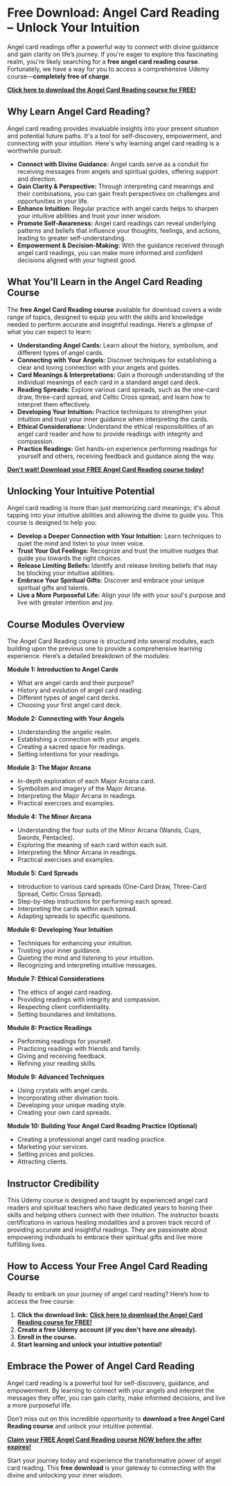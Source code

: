 # Free Download: Angel Card Reading – Unlock Your Intuition

Angel card readings offer a powerful way to connect with divine guidance and gain clarity on life’s journey. If you're eager to explore this fascinating realm, you're likely searching for a **free angel card reading course**. Fortunately, we have a way for you to access a comprehensive Udemy course—**completely free of charge**.

[**Click here to download the Angel Card Reading course for FREE!**](https://udemywork.com/angel-card-reading)

## Why Learn Angel Card Reading?

Angel card reading provides invaluable insights into your present situation and potential future paths. It's a tool for self-discovery, empowerment, and connecting with your intuition. Here's why learning angel card reading is a worthwhile pursuit:

*   **Connect with Divine Guidance:** Angel cards serve as a conduit for receiving messages from angels and spiritual guides, offering support and direction.
*   **Gain Clarity & Perspective:** Through interpreting card meanings and their combinations, you can gain fresh perspectives on challenges and opportunities in your life.
*   **Enhance Intuition:** Regular practice with angel cards helps to sharpen your intuitive abilities and trust your inner wisdom.
*   **Promote Self-Awareness:** Angel card readings can reveal underlying patterns and beliefs that influence your thoughts, feelings, and actions, leading to greater self-understanding.
*   **Empowerment & Decision-Making:** With the guidance received through angel card readings, you can make more informed and confident decisions aligned with your highest good.

## What You'll Learn in the Angel Card Reading Course

The **free Angel Card Reading course** available for download covers a wide range of topics, designed to equip you with the skills and knowledge needed to perform accurate and insightful readings. Here’s a glimpse of what you can expect to learn:

*   **Understanding Angel Cards:** Learn about the history, symbolism, and different types of angel cards.
*   **Connecting with Your Angels:** Discover techniques for establishing a clear and loving connection with your angels and guides.
*   **Card Meanings & Interpretations:** Gain a thorough understanding of the individual meanings of each card in a standard angel card deck.
*   **Reading Spreads:** Explore various card spreads, such as the one-card draw, three-card spread, and Celtic Cross spread, and learn how to interpret them effectively.
*   **Developing Your Intuition:** Practice techniques to strengthen your intuition and trust your inner guidance when interpreting the cards.
*   **Ethical Considerations:** Understand the ethical responsibilities of an angel card reader and how to provide readings with integrity and compassion.
*   **Practice Readings:** Get hands-on experience performing readings for yourself and others, receiving feedback and guidance along the way.

[**Don't wait! Download your FREE Angel Card Reading course today!**](https://udemywork.com/angel-card-reading)

## Unlocking Your Intuitive Potential

Angel card reading is more than just memorizing card meanings; it's about tapping into your intuitive abilities and allowing the divine to guide you. This course is designed to help you:

*   **Develop a Deeper Connection with Your Intuition:** Learn techniques to quiet the mind and listen to your inner voice.
*   **Trust Your Gut Feelings:** Recognize and trust the intuitive nudges that guide you towards the right choices.
*   **Release Limiting Beliefs:** Identify and release limiting beliefs that may be blocking your intuitive abilities.
*   **Embrace Your Spiritual Gifts:** Discover and embrace your unique spiritual gifts and talents.
*   **Live a More Purposeful Life:** Align your life with your soul's purpose and live with greater intention and joy.

## Course Modules Overview

The Angel Card Reading course is structured into several modules, each building upon the previous one to provide a comprehensive learning experience. Here’s a detailed breakdown of the modules:

**Module 1: Introduction to Angel Cards**

*   What are angel cards and their purpose?
*   History and evolution of angel card reading.
*   Different types of angel card decks.
*   Choosing your first angel card deck.

**Module 2: Connecting with Your Angels**

*   Understanding the angelic realm.
*   Establishing a connection with your angels.
*   Creating a sacred space for readings.
*   Setting intentions for your readings.

**Module 3: The Major Arcana**

*   In-depth exploration of each Major Arcana card.
*   Symbolism and imagery of the Major Arcana.
*   Interpreting the Major Arcana in readings.
*   Practical exercises and examples.

**Module 4: The Minor Arcana**

*   Understanding the four suits of the Minor Arcana (Wands, Cups, Swords, Pentacles).
*   Exploring the meaning of each card within each suit.
*   Interpreting the Minor Arcana in readings.
*   Practical exercises and examples.

**Module 5: Card Spreads**

*   Introduction to various card spreads (One-Card Draw, Three-Card Spread, Celtic Cross Spread).
*   Step-by-step instructions for performing each spread.
*   Interpreting the cards within each spread.
*   Adapting spreads to specific questions.

**Module 6: Developing Your Intuition**

*   Techniques for enhancing your intuition.
*   Trusting your inner guidance.
*   Quieting the mind and listening to your intuition.
*   Recognizing and interpreting intuitive messages.

**Module 7: Ethical Considerations**

*   The ethics of angel card reading.
*   Providing readings with integrity and compassion.
*   Respecting client confidentiality.
*   Setting boundaries and limitations.

**Module 8: Practice Readings**

*   Performing readings for yourself.
*   Practicing readings with friends and family.
*   Giving and receiving feedback.
*   Refining your reading skills.

**Module 9: Advanced Techniques**

*   Using crystals with angel cards.
*   Incorporating other divination tools.
*   Developing your unique reading style.
*   Creating your own card spreads.

**Module 10: Building Your Angel Card Reading Practice (Optional)**

*   Creating a professional angel card reading practice.
*   Marketing your services.
*   Setting prices and policies.
*   Attracting clients.

## Instructor Credibility

This Udemy course is designed and taught by experienced angel card readers and spiritual teachers who have dedicated years to honing their skills and helping others connect with their intuition. The instructor boasts certifications in various healing modalities and a proven track record of providing accurate and insightful readings. They are passionate about empowering individuals to embrace their spiritual gifts and live more fulfilling lives.

## How to Access Your Free Angel Card Reading Course

Ready to embark on your journey of angel card reading? Here’s how to access the free course:

1.  **Click the download link:** [**Click here to download the Angel Card Reading course for FREE!**](https://udemywork.com/angel-card-reading)
2.  **Create a free Udemy account (if you don't have one already).**
3.  **Enroll in the course.**
4.  **Start learning and unlock your intuitive potential!**

## Embrace the Power of Angel Card Reading

Angel card reading is a powerful tool for self-discovery, guidance, and empowerment. By learning to connect with your angels and interpret the messages they offer, you can gain clarity, make informed decisions, and live a more purposeful life.

Don’t miss out on this incredible opportunity to **download a free Angel Card Reading course** and unlock your intuitive potential.

[**Claim your FREE Angel Card Reading course NOW before the offer expires!**](https://udemywork.com/angel-card-reading)

Start your journey today and experience the transformative power of angel card reading. This **free download** is your gateway to connecting with the divine and unlocking your inner wisdom.
